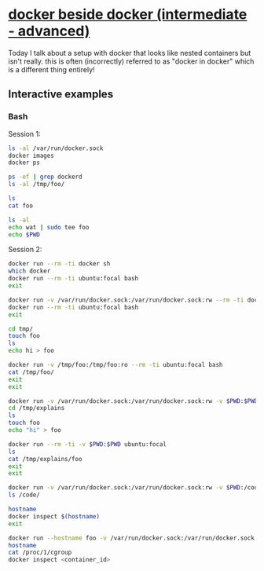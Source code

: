 # [docker beside docker (intermediate - advanced)](https://youtu.be/pDysRzgLpgM)

Today I talk about a setup with docker that looks like nested containers but isn't really.  this is often (incorrectly) referred to as "docker in docker" which is a different thing entirely!

## Interactive examples

### Bash

Session 1:

```bash
ls -al /var/run/docker.sock
docker images
docker ps

ps -ef | grep dockerd
ls -al /tmp/foo/

ls
cat foo

ls -al
echo wat | sudo tee foo
echo $PWD
```

Session 2:

```bash
docker run --rm -ti docker sh
which docker
docker run --rm -ti ubuntu:focal bash
exit

docker run -v /var/run/docker.sock:/var/run/docker.sock:rw --rm -ti docker sh
docker run --rm -ti ubuntu:focal bash
exit

cd tmp/
touch foo
ls
echo hi > foo

docker run -v /tmp/foo:/tmp/foo:ro --rm -ti ubuntu:focal bash
cat /tmp/foo/
exit
exit

docker run -v /var/run/docker.sock:/var/run/docker.sock:rw -v $PWD:$PWD:rw --rm -ti docker sh
cd /tmp/explains
ls
touch foo
echo "hi" > foo

docker run --rm -ti -v $PWD:$PWD ubuntu:focal
ls
cat /tmp/explains/foo
exit
exit

docker run -v /var/run/docker.sock:/var/run/docker.sock:rw -v $PWD:/code:rw --rm -ti docker sh
ls /code/

hostname
docker inspect $(hostname)
exit

docker run --hostname foo -v /var/run/docker.sock:/var/run/docker.sock:rw -v $PWD:/code:rw --rm -ti docker sh
hostname
cat /proc/1/cgroup
docker inspect <container_id>
```
